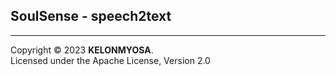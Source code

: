 ## SoulSense - speech2text

--------------------------------------------------------------------------  
Copyright © 2023 **KELONMYOSA**.  
Licensed under the Apache License, Version 2.0